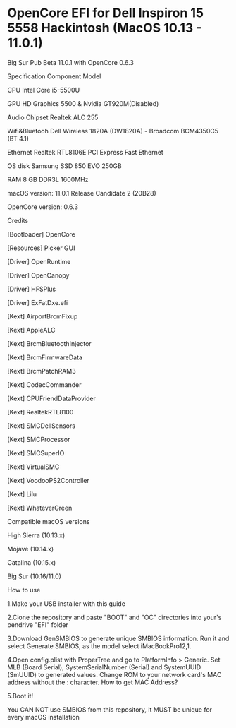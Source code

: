 # OpenCore EFI for Dell Inspiron 15 5558 Hackintosh (MacOS 10.13 - 11.0.1)
Big Sur Pub Beta 11.0.1 with OpenCore 0.6.3

Specification
Component	Model

CPU	Intel Core i5-5500U

GPU HD Graphics 5500 & Nvidia GT920M(Disabled)

Audio Chipset Realtek ALC 255

Wifi&Bluetooh Dell Wireless 1820A (DW1820A) - Broadcom BCM4350C5 (BT 4.1)

Ethernet Realtek RTL8106E PCI Express Fast Ethernet 

OS disk Samsung SSD 850 EVO 250GB

RAM 8 GB DDR3L 1600MHz

macOS version: 11.0.1 Release Candidate 2 (20B28)

OpenCore version: 0.6.3

Credits

[Bootloader] OpenCore

[Resources] Picker GUI

[Driver] OpenRuntime

[Driver] OpenCanopy

[Driver] HFSPlus

[Driver] ExFatDxe.efi

[Kext] AirportBrcmFixup

[Kext] AppleALC

[Kext] BrcmBluetoothInjector

[Kext] BrcmFirmwareData

[Kext] BrcmPatchRAM3

[Kext] CodecCommander

[Kext] CPUFriendDataProvider

[Kext] RealtekRTL8100

[Kext] SMCDellSensors

[Kext] SMCProcessor

[Kext] SMCSuperIO

[Kext] VirtualSMC

[Kext] VoodooPS2Controller

[Kext] Lilu

[Kext] WhateverGreen


  Compatible macOS versions

High Sierra (10.13.x)

Mojave (10.14.x)

Catalina (10.15.x)

Big Sur (10.16/11.0)


  How to use
  
1.Make your USB installer with this guide

2.Clone the repository and paste "BOOT" and "OC" directories into your's pendrive "EFI" folder

3.Download GenSMBIOS to generate unique SMBIOS information. Run it and select Generate SMBIOS, as the model select iMacBookPro12,1.

4.Open config.plist with ProperTree and go to PlatformInfo > Generic. Set MLB (Board Serial), SystemSerialNumber (Serial) and SystemUUID (SmUUID) to generated values. Change ROM to your network card's MAC address without the : character. How to get MAC Address?

5.Boot it!

You CAN NOT use SMBIOS from this repository, it MUST be unique for every macOS installation

